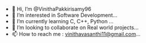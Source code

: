 - 👋 Hi, I’m @VinithaPakkirisamy96
- 👀 I’m interested in Software Development...
- 🌱 I’m currently learning C, C++, Python ...
- 💞️ I’m looking to collaborate on Real world projects...
- 📫 How to reach me : vinithavasanthi11@gmail.com...

<!---
VinithaPakkirisamy96/VinithaPakkirisamy96 is a ✨ special ✨ repository because its `README.md` (this file) appears on your GitHub profile.
You can click the Preview link to take a look at your changes.
--->
